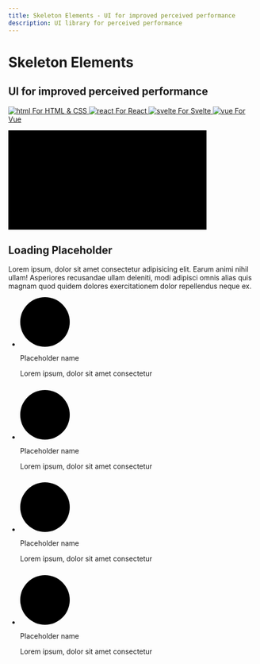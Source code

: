 ```yaml
---
title: Skeleton Elements - UI for improved perceived performance
description: UI library for perceived performance
---
```


<div class="home-header">
  <h1>Skeleton Elements</h1>
  <h2>UI for improved perceived performance</h2>
  <p>
    <a href="/core/">
      <img src="/i/html.svg" alt="html">
      <span>For HTML & CSS</span>
    </a>
    <a href="/react/">
      <img src="/i/react.svg" alt="react">
      <span>For React</span>
    </a>
    <a href="/svelte/">
      <img src="/i/svelte.svg" alt="svelte">
      <span>For Svelte</span>
    </a>
    <a href="/vue/">
      <img src="/i/vue.svg" alt="vue">
      <span>For Vue</span>
    </a>
  </p>
</div>
<div class="home-demo">
 <div class="demo-cols skeleton-effect-fade">
    <div class="demo-col">
      <span class="skeleton-image"><svg xmlns="http://www.w3.org/2000/svg" width="400" height="200" viewBox="0 0 400 200" preserveAspectRatio="none"><polygon fill-rule="evenodd" points="0 0 400 0 400 200 0 200"></polygon><path d="M164,139 L236,139 C245,139 249,134 249,126 L249,74 C249,66 245,61 236,61 L164,61 C155,61 151,66 151,74 L151,126 C151,134 155,139 164,139 Z M220,100 C218,98 216,97 214,97 C212,97 209,98 208,100 L189,117 L181,110 C179,108 177,107 175,107 C173,107 172,108 170,110 L157,121 L157,75 C157,70 160,68 164,68 L236,68 C240,68 243,70 243,75 L243,121 L220,100 Z M182,100 C187,100 192,96 192,90 C192,85 187,81 182,81 C176,81 172,85 172,90 C172,96 176,100 182,100 Z"></path></svg></span>
      <h2 class="skeleton-text">Loading Placeholder</h2>
      <p class="skeleton-text">Lorem ipsum, dolor sit amet consectetur adipisicing elit. Earum
        animi nihil ullam! Asperiores recusandae ullam deleniti, modi
        adipisci omnis alias quis magnam quod quidem dolores exercitationem
        dolor repellendus neque ex.</p>
    </div>
    <div class="demo-col">
      <ul class="demo-list">
        <li>
          <div class="demo-list-avatar">
            <span class="skeleton-avatar"><svg xmlns="http://www.w3.org/2000/svg" width="100" height="100" viewBox="0 0 100 100" preserveAspectRatio="none"><rect width="100" height="100" fill-rule="evenodd" rx="50%"></rect><path d="M50.20054464285714,49.249180089285716 C56.179458125,49.249180089285716 61.32402178571428,43.90991107142857 61.32402178571428,36.95770821428572 C61.32402178571428,30.088916625000003 56.15169392857143,25 50.20054464285714,25 C44.24951401785714,25 39.0770675,30.200210723214283 39.0770675,37.01335526785714 C39.0770675,43.90991107142857 44.24951401785714,49.249180089285716 50.20054464285714,49.249180089285716 Z M32.73674488392857,75 L67.66446303571429,75 C72.03032401785714,75 73.58761080357144,73.74859401785716 73.58761080357144,71.30142901785715 C73.58761080357144,64.12675660714285 64.60541785714287,54.226921339285724 50.20054464285714,54.226921339285724 C35.76790723214286,54.226921339285724 26.785714285714285,64.12675660714285 26.785714285714285,71.30142901785715 C26.785714285714285,73.74859401785716 28.34288242857143,75 32.73674488392857,75 Z"></path></svg></span>
          </div>
          <div class="demo-list-content">
            <p class="skeleton-text" class="demo-list-title">Placeholder name</p>
            <p class="skeleton-text" class="demo-list-description">Lorem ipsum, dolor sit amet consectetur</p>
            <div class="skeleton-block" style="width:30%; height:0.75em" />
          </div>
        </li>
        <li>
          <div class="demo-list-avatar">
            <span class="skeleton-avatar"><svg xmlns="http://www.w3.org/2000/svg" width="100" height="100" viewBox="0 0 100 100" preserveAspectRatio="none"><rect width="100" height="100" fill-rule="evenodd" rx="50%"></rect><path d="M50.20054464285714,49.249180089285716 C56.179458125,49.249180089285716 61.32402178571428,43.90991107142857 61.32402178571428,36.95770821428572 C61.32402178571428,30.088916625000003 56.15169392857143,25 50.20054464285714,25 C44.24951401785714,25 39.0770675,30.200210723214283 39.0770675,37.01335526785714 C39.0770675,43.90991107142857 44.24951401785714,49.249180089285716 50.20054464285714,49.249180089285716 Z M32.73674488392857,75 L67.66446303571429,75 C72.03032401785714,75 73.58761080357144,73.74859401785716 73.58761080357144,71.30142901785715 C73.58761080357144,64.12675660714285 64.60541785714287,54.226921339285724 50.20054464285714,54.226921339285724 C35.76790723214286,54.226921339285724 26.785714285714285,64.12675660714285 26.785714285714285,71.30142901785715 C26.785714285714285,73.74859401785716 28.34288242857143,75 32.73674488392857,75 Z"></path></svg></span>
          </div>
          <div class="demo-list-content">
            <p class="skeleton-text" class="demo-list-title">Placeholder name</p>
            <p class="skeleton-text" class="demo-list-description">Lorem ipsum, dolor sit amet consectetur</p>
            <div class="skeleton-block" style="width:30%; height:0.75em" />
          </div>
        </li>
        <li>
          <div class="demo-list-avatar">
            <span class="skeleton-avatar"><svg xmlns="http://www.w3.org/2000/svg" width="100" height="100" viewBox="0 0 100 100" preserveAspectRatio="none"><rect width="100" height="100" fill-rule="evenodd" rx="50%"></rect><path d="M50.20054464285714,49.249180089285716 C56.179458125,49.249180089285716 61.32402178571428,43.90991107142857 61.32402178571428,36.95770821428572 C61.32402178571428,30.088916625000003 56.15169392857143,25 50.20054464285714,25 C44.24951401785714,25 39.0770675,30.200210723214283 39.0770675,37.01335526785714 C39.0770675,43.90991107142857 44.24951401785714,49.249180089285716 50.20054464285714,49.249180089285716 Z M32.73674488392857,75 L67.66446303571429,75 C72.03032401785714,75 73.58761080357144,73.74859401785716 73.58761080357144,71.30142901785715 C73.58761080357144,64.12675660714285 64.60541785714287,54.226921339285724 50.20054464285714,54.226921339285724 C35.76790723214286,54.226921339285724 26.785714285714285,64.12675660714285 26.785714285714285,71.30142901785715 C26.785714285714285,73.74859401785716 28.34288242857143,75 32.73674488392857,75 Z"></path></svg></span>
          </div>
          <div class="demo-list-content">
            <p class="skeleton-text" class="demo-list-title">Placeholder name</p>
            <p class="skeleton-text" class="demo-list-description">Lorem ipsum, dolor sit amet consectetur</p>
            <div class="skeleton-block" style="width:30%; height:0.75em" />
          </div>
        </li>
        <li>
          <div class="demo-list-avatar">
            <span class="skeleton-avatar"><svg xmlns="http://www.w3.org/2000/svg" width="100" height="100" viewBox="0 0 100 100" preserveAspectRatio="none"><rect width="100" height="100" fill-rule="evenodd" rx="50%"></rect><path d="M50.20054464285714,49.249180089285716 C56.179458125,49.249180089285716 61.32402178571428,43.90991107142857 61.32402178571428,36.95770821428572 C61.32402178571428,30.088916625000003 56.15169392857143,25 50.20054464285714,25 C44.24951401785714,25 39.0770675,30.200210723214283 39.0770675,37.01335526785714 C39.0770675,43.90991107142857 44.24951401785714,49.249180089285716 50.20054464285714,49.249180089285716 Z M32.73674488392857,75 L67.66446303571429,75 C72.03032401785714,75 73.58761080357144,73.74859401785716 73.58761080357144,71.30142901785715 C73.58761080357144,64.12675660714285 64.60541785714287,54.226921339285724 50.20054464285714,54.226921339285724 C35.76790723214286,54.226921339285724 26.785714285714285,64.12675660714285 26.785714285714285,71.30142901785715 C26.785714285714285,73.74859401785716 28.34288242857143,75 32.73674488392857,75 Z"></path></svg></span>
          </div>
          <div class="demo-list-content">
            <p class="skeleton-text" class="demo-list-title">Placeholder name</p>
            <p class="skeleton-text" class="demo-list-description">Lorem ipsum, dolor sit amet consectetur</p>
            <div class="skeleton-block" style="width:30%; height:0.75em" />
          </div>
        </li>
      </ul>
    </div>
  </div>
</div>
